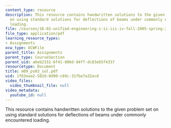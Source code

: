 ```yaml
---
content_type: resource
description: This resource contains handwritten solutions to the given problem set
  on using standard solutions for deflections of beams under commonly encountered
  loading.
file: /courses/16-01-unified-engineering-i-ii-iii-iv-fall-2005-spring-2006/1f63eaa2582d0d90c69c31fbe7a32acd_m09_ps03_sol.pdf
file_type: application/pdf
learning_resource_types:
- Assignments
ocw_type: OCWFile
parent_title: Assignments
parent_type: CourseSection
parent_uid: a6eb2151-6f41-806d-94ff-dc83eb5f4337
resourcetype: Document
title: m09_ps03_sol.pdf
uid: 1f63eaa2-582d-0d90-c69c-31fbe7a32acd
video_files:
  video_thumbnail_file: null
video_metadata:
  youtube_id: null
---
```

This resource contains handwritten solutions to the given problem set on using standard solutions for deflections of beams under commonly encountered loading.